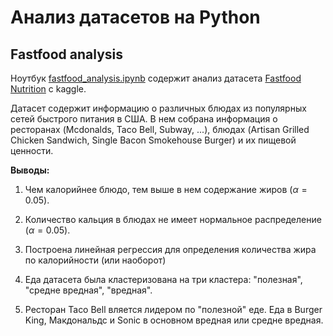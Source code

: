 # Анализ датасетов на Python

## Fastfood analysis
Ноутбук [fastfood_analysis.ipynb](./fastfood_analysis.ipynb) содержит анализ датасета [Fastfood Nutrition](https://www.kaggle.com/datasets/ulrikthygepedersen/fastfood-nutrition) с kaggle.

Датасет содержит информацию о различных блюдах из популярных сетей быстрого питания в США. 
В нем собрана информация о ресторанах (Mcdonalds, Taco Bell, Subway, ...), блюдах (Artisan Grilled Chicken Sandwich, Single Bacon Smokehouse Burger) и их пищевой ценности. 

**Выводы:**

1) Чем калорийнее блюдо, тем выше в нем содержание жиров ($\alpha = 0.05$).

2) Количество кальция в блюдах не имеет нормальное распределение ($\alpha = 0.05$).

3) Построена линейная регрессия для определения количества жира по калорийности (или наоборот)

4) Еда датасета была кластеризована на три кластера: "полезная", "средне вредная", "вредная".

5) Ресторан Taco Bell вляется лидером по "полезной" еде. Еда в Burger King, Макдональдс и Sonic в основном вредная или средне вредная. 

